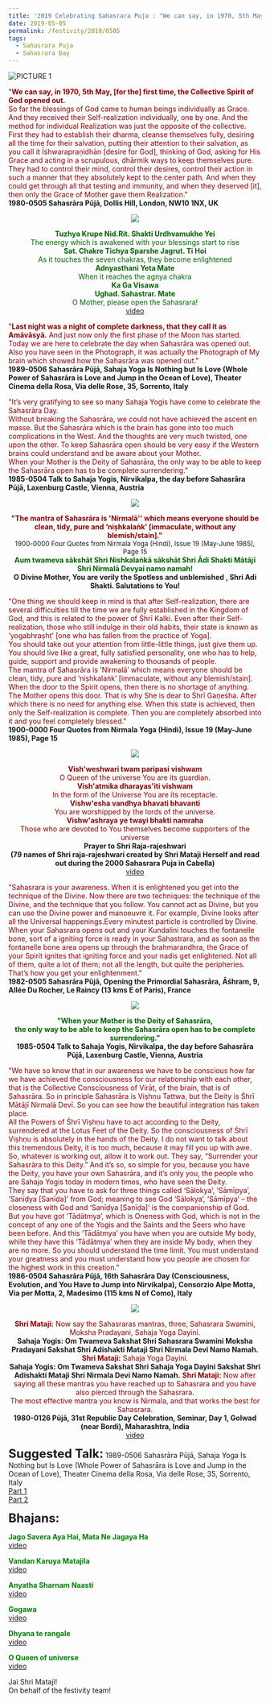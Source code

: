 ```yaml
---
title: '2019 Celebrating Sahasrara Puja : "We can say, in 1970, 5th May, [for the] first time, the Collective Spirit of God opened out"'
date: 2019-05-05
permalink: /festivity/2019/0505
tags:
  - Sahasrara Puja
  - Sahasrara Day
---
```


![PICTURE 1](/images/image1.png)

<p>
<font color="DarkRed">"<b>We can say, in 1970, 5th May, [for the] first time, the Collective Spirit of God opened out.</b><br>
So far the blessings of God came to human beings individually as Grace. And they received their Self-realization individually, one by one. And the method for individual Realization was just the opposite of the collective. First they had to establish their dharma, cleanse themselves fully, desiring all the time for their salvation, putting their attention to their salvation, as you call it Īśhwarapraṇidhān [desire for God], thinking of God, asking for His Grace and acting in a scrupulous, dhārmik ways to keep themselves pure. They had to control their mind, control their desires, control their action in such a manner that they absolutely kept to the center path. And when they could get through all that testing and immunity, and when they deserved [it], then only the Grace of Mother gave them Realization."</font><br>
<b>1980-0505 Sahasrāra Pūjā, Dollis Hill, London, NW10 1NX, UK</b>
</p>

<div style="text-align: center"><img src="/images/image148.png" /></div>

<p style="color:DarkGreen; text-align:center;">
<b>Tuzhya Krupe Nid.Rit. Shakti Urdhvamukhe Yei</b><br>
The energy which is awakened with your blessings start to rise<br>
<b>Sat. Chakre Tichya Sparshe Jagrut. Ti Hoi</b><br>
As it touches the seven chakras, they become enlightened<br>
<b>Adnyasthani Yeta Mate</b><br>
When it reaches the agnya chakra<br>
<b>Ka Ga Visawa<br>
Ughad. Sahastrar. Mate</b><br>
O Mother, please open the Sahasrara!<br>
<a href="https://www.youtube.com/watch?v=JHpK7bJV6wM">video</a>
</p>

<p>
<font color="DarkRed">"<b>Last night was a night of complete darkness, that they call it as Amāvāsyā.</b> And just now only the first phase of the Moon has started.<br>
Today we are here to celebrate the day when Sahasrāra was opened out. Also you have seen in the Photograph, it was actually the Photograph of My brain which showed how the Sahasrāra was opened out."</font><br>
<b>1989-0506 Sahasrāra Pūjā, Sahaja Yoga Is Nothing but Is Love (Whole Power of Sahasrāra is Love and Jump in the Ocean of Love), Theater Cinema della Rosa, Via delle Rose, 35, Sorrento, Italy</b>
</p>

<p>
<font color="DarkRed">"It’s very gratifying to see so many Sahaja Yogis have come to celebrate the Sahasrāra Day.<br>
Without breaking the Sahasrāra, we could not have achieved the ascent en masse. But the Sahasrāra which is the brain has gone into too much complications in the West. And the thoughts are very much twisted, one upon the other. To keep Sahasrāra open should be very easy if the Western brains could understand and be aware about your Mother.<br>
When your Mother is the Deity of Sahasrāra, the only way to be able to keep the Sahasrāra open has to be complete surrendering."</font><br>
<b>1985-0504 Talk to Sahaja Yogis, Nirvikalpa, the day before Sahasrāra Pūjā, Laxenburg Castle, Vienna, Austria
</b>
</p>

<div style="text-align: center"><img src="/images/image149.png" /></div>

<p style="text-align: center;">
<font color="DarkRed"><b>"The mantra of Sahasrāra is 'Nirmalā'' which means everyone should be clean, tidy, pure and ‘niṣhkalaṅk’ [immaculate, without any blemish/stain]."</b></font><br>
<font size="-1">1900-0000 Four Quotes from Nirmala Yoga (Hindi), Issue 19 (May-June 1985), Page 15</font><br>
<font color="DarkGreen"><b>Aum twameva sākshāt  Shri Nishkalaṅkā sākshāt Shri Ādi Shakti Mātājī Shrī Nirmalā Devyai namo namah!</b></font><br>
<b>O Divine Mother, You are verily the Spotless and unblemished , Shri Adi Shakti. Salutations to You!</b><br>
</p>

<p>
<font color="DarkRed">"One thing we should keep in mind is that after Self-realization, there are several difficulties till the time we are fully established in the Kingdom of God, and this is related to the power of Śhrī Kalki. Even after their Self-realization, those who still indulge in their old habits, their state is known as ‘yogabhraṣhṭ’ [one who has fallen from the practice of Yoga].<br>
You should take out your attention from little-little things, just give them up. You should live like a great, fully satisfied personality, one who has to help, guide, support and provide awakening to thousands of people.<br>
The mantra of Sahasrāra is ‘Nirmalā’ which means everyone should be clean, tidy, pure and ‘niṣhkalaṅk’ [immaculate, without any blemish/stain].<br>
When the door to the Spirit opens, then there is no shortage of anything. The Mother opens this door. That is why She is dear to Śhrī Gaṇeśha. After which there is no need for anything else. When this state is achieved, then only the Self-realization is complete. Then you are completely absorbed into it and you feel completely blessed."</font><br>
<b>1900-0000 Four Quotes from Nirmala Yoga (Hindi), Issue 19 (May-June 1985), Page 15</b>
</p>

<div style="text-align: center"><img src="/images/image150.png" /></div>

<p style="text-align:center;">
<font color="DarkRed"><b>Vish'weshwari twam paripasi vishwam</b><br>
O Queen of the universe You are its guardian.<br>
<b>Vish'atmika dharayas'iti vishwam</b><br>
In the form of the Universe You are its receptacle.<br>
<b>Vishw'esha vandhya bhavati bhavanti</b><br>
You are worshipped by the lords of the universe.<br>
<b>Vishw'ashraya ye twayi bhakti namraha</b><br>
Those who are devoted to You themselves become supporters of the universe</font><br>
<b>Prayer to Shri Raja-rajeshwari<br>
(79 names of Shri raja-rajeshwari created by Shri Mataji Herself and read out during the 2000 Sahasrara Puja in Cabella)</b><br>
<a href="https://www.youtube.com/watch?v=7jLDenmw7So"> video</a>
</p>

<p>
<font color="DarkRed">"Sahasrara is your awareness. When it is enlightened you get into the technique of the Divine. Now there are two techniques: the technique of the Divine, and the technique that you follow. You cannot act as Divine, but you can use the Divine power and manoeuvre it. For example, Divine looks after all the Universal happenings.Every minutest particle is controlled by Divine. When your Sahasrara opens out and your Kundalini touches the fontanelle bone, sort of a igniting force is ready in your Sahastrara, and as soon as the fontanelle bone area opens up through the brahmarandhra, the Grace of your Spirit ignites that igniting force and your nadis get enlightened. Not all of them, quite a lot of them; not all the length, but quite the peripheries. That’s how you get your enlightenment."</font><br>
<b>1982-0505 Sahasrāra Pūjā, Opening the Primordial Sahasrāra, Āśhram, 9, Allée Du Rocher, Le Raincy (13 kms E of Paris), France</b>
</p>

<div style="text-align: center"><img src="/images/image151.png" /></div>

<p style="text-align:center;">
<font color="DarkGreen"><b>"When your Mother is the Deity of Sahasrāra,<br>
the only way to be able to keep the Sahasrāra open has to be complete surrendering."</b></font><br>
<b>1985-0504 Talk to Sahaja Yogis, Nirvikalpa, the day before Sahasrāra Pūjā, Laxenburg Castle, Vienna, Austria</b><br>
</p>

<p>
<font color="DarkRed">"We have so know that in our awareness we have to be conscious how far we have achieved the consciousness for our relationship with each other, that is the Collective Consciousness of Virāṭ, of the brain, that is of Sahasrāra. So in principle Sahasrāra is Viṣhṇu Tattwa, but the Deity is Śhrī Mātājī Nirmalā Devī. So you can see how the beautiful integration has taken place.<br>
All the Powers of Śhrī Viṣhṇu have to act according to the Deity, surrendered at the Lotus Feet of the Deity. So the consciousness of Śhrī Viṣhṇu is absolutely in the hands of the Deity. I do not want to talk about this tremendous Deity, it is too much, because it may fill you up with awe. So, whatever is working out, allow it to work out. They say, “Surrender your Sahasrāra to this Deity.” And it’s so, so simple for you, because you have the Deity, you have your own Sahasrāra, and it’s only you, the people who are Sahaja Yogis today in modern times, who have seen the Deity.<br>
They say that you have to ask for three things called ‘Sālokya’, ‘Sāmīpya’, ‘Sanīḍya [Sanīḍa]’ from God; meaning to see God ‘Sālokya’, ‘Sāmīpya’ – the closeness with God and ‘Sanīḍya [Sanīḍa]’ is the companionship of God. But you have got ‘Tādātmya’, which is Oneness with God, which is not in the concept of any one of the Yogis and the Saints and the Seers who have been before. And this ‘Tādātmya’ you have when you are outside My body, while they have this ‘Tādātmya’ when they are inside My body, when they are no more. So you should understand the time limit. You must understand your greatness and you must understand how you people are chosen for the highest work in this creation."</font><br>
<b>1986-0504 Sahasrāra Pūjā, 16th Sahasrāra Day (Consciousness, Evolution, and You Have to Jump into Nirvikalpa), Consorzio Alpe Motta, Via per Motta, 2, Madesimo (115 kms N of Como), Italy</b>
</p>

<div style="text-align: center"><img src="/images/image152.png" /></div>

<p style="text-align:center;">
<font color="DarkRed"><b>Shri Mataji:</b> Now say the Sahasraras mantras, three, Sahasrara Swamini, Moksha Pradayani, Sahaja Yoga Dayini.</font><br>
<b>Sahaja Yogis: Om Twameva Sakshat Shri Sahasrara Swamini Moksha Pradayani Sakshat Shri Adishakti Mataji Shri Nirmala Devi Namo Namah.</b><br>
<font color="DarkRed"><b>Shri Mataji:</b> Sahaja Yoga Dayini.</font><br> 
<b>Sahaja Yogis: Om Twameva Sakshat Shri Sahaja Yoga Dayini Sakshat Shri Adishakti Mataji Shri Nirmala Devi Namo Namah.</b>
<font color="DarkRed"><b>Shri Mataji:</b> Now after saying all these mantras you have reached up to Sahasrara and you have also pierced through the Sahasrara.<br>
The most effective mantra you know is Nirmala, and that works the best for Sahasrara.</font><br>
<b>1980-0126 Pūjā, 31st Republic Day Celebration, Seminar, Day 1, Golwad (near Bordi), Maharashtra, India</b><br>
<a href="https://www.youtube.com/watch?v=mPBwtVUOHKg"> video</a><br>
</p>

<font size="+2"><b>Suggested Talk:</b></font> 1989-0506 Sahasrāra Pūjā, Sahaja Yoga Is Nothing but Is Love (Whole Power of Sahasrāra is Love and Jump in the Ocean of Love), Theater Cinema della Rosa, Via delle Rose, 35, Sorrento, Italy<br><a href="https://www.youtube.com/watch?time_continue=1&v=FbB7lAmYpOc"> Part 1</a><br>   <a href="https://www.youtube.com/watch?time_continue=4865&v=FYjcXD4x1lg"> Part 2</a><br>

<font size="+2"><b>Bhajans:</b></font>

<p>
<font color="green"><b>Jago Savera Aya Hai, Mata Ne Jagaya Ha</b></font><br>
<a href="https://www.youtube.com/watch?v=lUNkxcIAEs4"> video</a><br>
</p>

<p>
<font color="green"><b>Vandan Karuya Matajila</b></font><br>
<a href="https://www.youtube.com/watch?v=LttGjMLmpW4">video</a>
</p>

<p>
<font color="green"><b>Anyatha Sharnam Naasti</b></font><br>
<a href="https://www.youtube.com/watch?v=NX0Gy8VNh3E">video</a>
</p>
 
<p>
<font color="green"><b>Gogawa</b></font><br>
<a href="https://www.youtube.com/watch?v=v-jT4DI13cE&feature=youtu.be">video</a>
</p>

<p>
<font color="green"><b>Dhyana te rangale</b></font><br>
<a href="http://www.youtube.com/watch?v=3ifSk6dHu-s&list=PLF38677C8A4FD1D84">video</a>
</p>

<p>
<font color="green"><b>O Queen of universe</b></font><br>
<a href="https://www.youtube.com/watch?v=1Y2Z3tNAs0I&spfreload=5">video</a>
</p>

Jai Shri Mataji!<br>
On behalf of the festivity team!